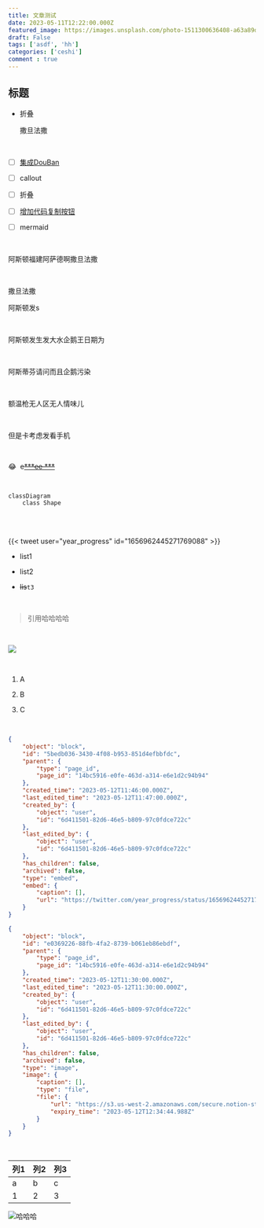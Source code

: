```yaml
---
title: 文章测试
date: 2023-05-11T12:22:00.000Z
featured_image: https://images.unsplash.com/photo-1511300636408-a63a89df3482?ixlib=rb-4.0.3&q=85&fm=jpg&crop=entropy&cs=srgb
draft: False
tags: ['asdf', 'hh']
categories: ['ceshi']
comment : true
---
```

## 标题

- 折叠

	撒旦法撒

	<br/>

- [ ] [集成DouBan](https://immmmm.com/doumark-action/)

- [ ] callout

- [ ] 折叠

- [ ] [增加代码复制按钮](https://www.dannyguo.com/blog/how-to-add-copy-to-clipboard-buttons-to-code-blocks-in-hugo/)

- [ ] mermaid

<br/>

阿斯顿福建阿萨德啊撒旦法撒

<br/>

撒旦法撒

阿斯顿发s

<br/>

阿斯顿发生发大水企鹅王日期为

<br/>

阿斯蒂芬请问而且企鹅污染

<br/>

额温枪无人区无人情味儿

<br/>

但是卡考虑发看手机

<br/>

😂  e<u>~~***ee ***~~</u>

<br/>


```mermaid
classDiagram
	class Shape
```

<br/>

<br/>

{{< tweet user="year_progress" id="1656962445271769088" >}}

- list1

- list2

- ~~lis~~`t3`

<br/>

> 引用哈哈哈哈

<br/>

![](https://media0.giphy.com/media/Y2jqxdgfQfnIEdc7kj/giphy.gif?cid=7941fdc6tqo8lsosx2sj1l5h17fxy5tgz4e68kiq8omxn8s7&ep=v1_gifs_search&rid=giphy.gif&ct=g)

<br/>

1. A

1. B

1. C

<br/>


```json
{
    "object": "block",
    "id": "5bedb036-3430-4f08-b953-851d4efbbfdc",
    "parent": {
        "type": "page_id",
        "page_id": "14bc5916-e0fe-463d-a314-e6e1d2c94b94"
    },
    "created_time": "2023-05-12T11:46:00.000Z",
    "last_edited_time": "2023-05-12T11:47:00.000Z",
    "created_by": {
        "object": "user",
        "id": "6d411501-82d6-46e5-b809-97c0fdce722c"
    },
    "last_edited_by": {
        "object": "user",
        "id": "6d411501-82d6-46e5-b809-97c0fdce722c"
    },
    "has_children": false,
    "archived": false,
    "type": "embed",
    "embed": {
        "caption": [],
        "url": "https://twitter.com/year_progress/status/1656962445271769088"
    }
}
```


```json
{
    "object": "block",
    "id": "e0369226-88fb-4fa2-8739-b061eb86ebdf",
    "parent": {
        "type": "page_id",
        "page_id": "14bc5916-e0fe-463d-a314-e6e1d2c94b94"
    },
    "created_time": "2023-05-12T11:30:00.000Z",
    "last_edited_time": "2023-05-12T11:30:00.000Z",
    "created_by": {
        "object": "user",
        "id": "6d411501-82d6-46e5-b809-97c0fdce722c"
    },
    "last_edited_by": {
        "object": "user",
        "id": "6d411501-82d6-46e5-b809-97c0fdce722c"
    },
    "has_children": false,
    "archived": false,
    "type": "image",
    "image": {
        "caption": [],
        "type": "file",
        "file": {
            "url": "https://s3.us-west-2.amazonaws.com/secure.notion-static.com/3cd4653c-c94c-4639-b805-0600f7e8279e/Untitled.png?X-Amz-Algorithm=AWS4-HMAC-SHA256&X-Amz-Content-Sha256=UNSIGNED-PAYLOAD&X-Amz-Credential=AKIAT73L2G45EIPT3X45/20230512/us-west-2/s3/aws4_request&X-Amz-Date=20230512T113444Z&X-Amz-Expires=3600&X-Amz-Signature=7e255445d8181f68f35ec8521cdb5e14c9a3e4683268fc55564cee9bc627b978&X-Amz-SignedHeaders=host&x-id=GetObject",
            "expiry_time": "2023-05-12T12:34:44.988Z"
        }
    }
}
```

<br/>

 | 列1 | 列2 | 列3 | 
 | ---- | ---- | ---- | 
 | a | b | c | 
 | 1 | 2 | 3 | 

![哈哈哈](https://s3.us-west-2.amazonaws.com/secure.notion-static.com/3cd4653c-c94c-4639-b805-0600f7e8279e/Untitled.png?X-Amz-Algorithm=AWS4-HMAC-SHA256&X-Amz-Content-Sha256=UNSIGNED-PAYLOAD&X-Amz-Credential=AKIAT73L2G45EIPT3X45%2F20230525%2Fus-west-2%2Fs3%2Faws4_request&X-Amz-Date=20230525T014047Z&X-Amz-Expires=3600&X-Amz-Signature=edac00fdc67a705482d0d76da8df025407831c6dda77835fe885b402b92ee221&X-Amz-SignedHeaders=host&x-id=GetObject)

<br/>


